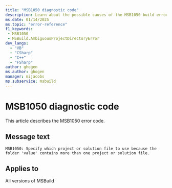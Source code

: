 ```yaml
---
title: "MSB1050 diagnostic code"
description: Learn about the possible causes of the MSB1050 build error, and get troubleshooting tips.
ms.date: 01/14/2025
ms.topic: "error-reference"
f1_keywords:
 - MSB1050
 - MSBuild.AmbiguousProjectDirectoryError
dev_langs:
  - "VB"
  - "CSharp"
  - "C++"
  - "FSharp"
author: ghogen
ms.author: ghogen
manager: mijacobs
ms.subservice: msbuild
---
```


# MSB1050 diagnostic code

<!-- :::ErrorDefinitionDescription::: -->
<!-- :::editable-content name="introDescription"::: -->
This article describes the MSB1050 error code.
<!-- :::editable-content-end::: -->

## Message text

`MSB1050: Specify which project or solution file to use because the folder 'value' contains more than one project or solution file.`

<!-- :::editable-content name="postOutputDescription"::: -->
<!--
{StrBegin="MSBUILD : error MSB1050: "}UE: If no project or solution file is explicitly specified on the MSBuild.exe command-line, then the engine searches for a
      project or solution file in the current directory by looking for *.*PROJ and *.SLN. If more than one file is found that matches this wildcard, we
      fire this error.
      LOCALIZATION: The prefix "MSB1050 : error MSBxxxx:" should not be localized.
-->
<!-- :::editable-content-end::: -->
<!-- :::ErrorDefinitionDescription-end::: -->

## Applies to

All versions of MSBuild

